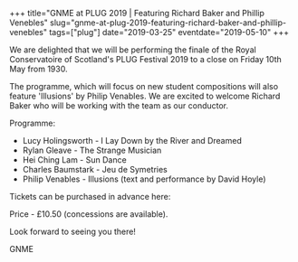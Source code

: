 +++
title="GNME at PLUG 2019 | Featuring Richard Baker and Phillip Venebles"
slug="gnme-at-plug-2019-featuring-richard-baker-and-phillip-venebles"
tags=["plug"]
date="2019-03-25"
eventdate="2019-05-10"
+++

We are delighted that we will be performing the finale of the Royal Conservatoire of Scotland's PLUG Festival 2019 to a close on Friday 10th May from 1930.

The programme, which will focus on new student compositions will also feature 'Illusions' by Philip Venables. We are excited to welcome Richard Baker who will be working with the team as our conductor.

Programme:

* Lucy Holingsworth - I Lay Down by the River and Dreamed
* Rylan Gleave - The Strange Musician
* Hei Ching Lam - Sun Dance
* Charles Baumstark - Jeu de Symetries
* Philip Venables - Illusions (text and performance by David Hoyle)

Tickets can be purchased in advance here:

Price - £10.50 (concessions are available).

Look forward to seeing you there!

GNME
